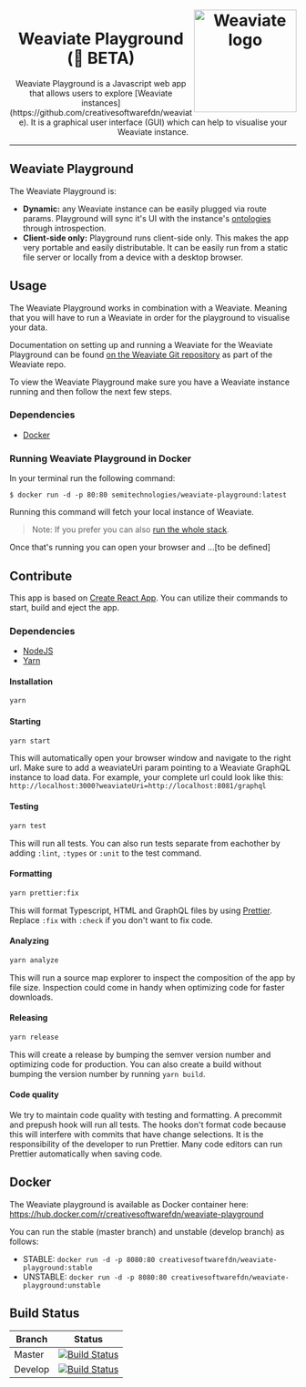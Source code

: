 
<h1 align="center">
    <img alt='Weaviate logo' src='https://raw.githubusercontent.com/semi-technologies/weaviate/19de0956c69b66c5552447e84d016f4fe29d12c9/docs/assets/weaviate-logo.png' width='180' align='right' /><br>
    Weaviate Playground (🚧 BETA)<br>
</h1>

<p align="center">Weaviate Playground is a Javascript web app that allows users to explore [Weaviate instances](https://github.com/creativesoftwarefdn/weaviate). It is a graphical user interface (GUI) which can help to visualise your Weaviate instance.</p>

---

## Weaviate Playground

The Weaviate Playground is:
- **Dynamic:** any Weaviate instance can be easily plugged via route params. Playground will sync it's UI with the instance's [ontologies](https://github.com/creativesoftwarefdn/weaviate#ontology) through introspection.
- **Client-side only:** Playground runs client-side only. This makes the app very portable and easily distributable. It can be easily run from a static file server or locally from a device with a desktop browser.

## Usage

The Weaviate Playground works in combination with a Weaviate. Meaning that you will have to run a Weaviate in order for the playground to visualise your data.

Documentation on setting up and running a Weaviate for the Weaviate Playground can be found [on the Weaviate Git repository](https://github.com/semi-technologies/weaviate/blob/master/docs/en/use/weaviate-playground.md) as part of the Weaviate repo.

To view the Weaviate Playground make sure you have a Weaviate instance running and then follow the next few steps.  

### Dependencies
- [Docker](https://docs.docker.com/v17.12/docker-for-mac/install/)

### Running Weaviate Playground in Docker

In your terminal run the following command: 

`$ docker run -d -p 80:80 semitechnologies/weaviate-playground:latest`

Running this command will fetch your local instance of Weaviate.

> Note: If you prefer you can also [run the whole stack](https://github.com/semi-technologies/weaviate/blob/master/docs/en/use/running-weaviate.md#running-the-latest-version).

Once that's running you can open your browser and ...[to be defined]
 

## Contribute

This app is based on [Create React App](https://facebook.github.io/create-react-app/). You can utilize their commands to start, build and eject the app.

### Dependencies
- [NodeJS](https://nodejs.org/en/download/)
- [Yarn](https://yarnpkg.com/lang/en/docs/install/)

#### Installation

```bash
yarn
```

#### Starting

```bash
yarn start
```

This will automatically open your browser window and navigate to the right url. Make sure to add a weaviateUri param pointing to a Weaviate GraphQL instance to load data. For example, your complete url could look like this: `http://localhost:3000?weaviateUri=http://localhost:8081/graphql`

#### Testing

```bash
yarn test
```

This will run all tests. You can also run tests separate from eachother by adding `:lint`, `:types` or `:unit` to the test command.

#### Formatting

```bash
yarn prettier:fix
```

This will format Typescript, HTML and GraphQL files by using [Prettier](https://prettier.io/). Replace `:fix` with `:check` if you don't want to fix code.

#### Analyzing

```bash
yarn analyze
```

This will run a source map explorer to inspect the composition of the app by file size. Inspection could come in handy when optimizing code for faster downloads.

#### Releasing

```bash
yarn release
```

This will create a release by bumping the semver version number and optimizing code for production. You can also create a build without bumping the version number by running `yarn build`.

#### Code quality

We try to maintain code quality with testing and formatting. A precommit and prepush hook will run all tests. The hooks don't format code because this will interfere with commits that have change selections. It is the responsibility of the developer to run Prettier. Many code editors can run Prettier automatically when saving code.

## Docker

The Weaviate playground is available as Docker container here: https://hub.docker.com/r/creativesoftwarefdn/weaviate-playground

You can run the stable (master branch) and unstable (develop branch) as follows:
- STABLE: `docker run -d -p 8080:80 creativesoftwarefdn/weaviate-playground:stable`
- UNSTABLE: `docker run -d -p 8080:80 creativesoftwarefdn/weaviate-playground:unstable`

## Build Status

| Branch   | Status        |
| -------- |:-------------:|
| Master   | [![Build Status](https://api.travis-ci.com/SeMI-network/playground.svg?branch=master)](https://travis-ci.com/SeMI-network/playground/branches)
| Develop  | [![Build Status](https://api.travis-ci.com/SeMI-network/playground.svg?branch=develop)](https://travis-ci.com/SeMI-network/playground/branches)